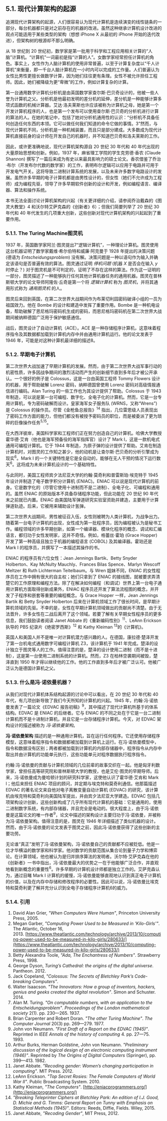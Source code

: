 ## 5.1. 现代计算架构的起源

追溯现代计算架构的起源，人们很容易认为现代计算机是连续演变的线性链条的一部分，每台机器都只是对之前存在的机器的改进。虽然这种继承计算机设计改进的观点可能适用于某些类型的架构（想想 iPhone X 从最初的 iPhone 开始的迭代改进），但架构树的根源却不那么明确。

从 18 世纪到 20 世纪初，数学家是第一批用于科学和工程应用相关计算的“人脑”计算机。“计算机”一词最初是指“计算的人”。女数学家经常担任计算机的角色。事实上，女性作为人脑计算机的使用非常普遍，以至于计算复杂度以“千人计算机”来衡量，即一千台人脑计算机在一小时内可以完成的工作量。人们普遍认为女性比男性更擅长做数学计算，因为她们往往更有条理。女性不被允许担任工程师。因此，她们被降级为更“卑微”的工作，例如计算复杂的计算。

第一台通用数字计算机分析机是由英国数学家查尔斯·巴贝奇设计的，他被一些人誉为计算机之父。分析机是他最初发明的差分机的延伸，差分机是一种能够计算多项式函数的机械计算器。艾达·洛夫莱斯也许应该被称为计算机之母，她是第一个开发计算机程序的人，也是第一个发布可以使用查尔斯·巴贝奇的分析机进行计算的算法的人。在她的笔记中，包括了她对分析机通用性的认识：“分析机不具备任何创造任何东西的本领。它可以做任何我们知道的命令它做的事情。3”然而，与现代计算机不同，分析机是一种机械装置，而且只是部分建成。大多数成为现代计算机直接前身的设计师在开发自己的机器时，并不知道巴贝奇和洛夫莱斯的工作。

因此，或许更准确地说，现代计算机架构源自 20 世纪 30 年代和 40 年代出现的大量原始思想和创新。例如，1937 年，麻省理工学院的学生克劳德·香农 (Claude Shannon) 撰写了一篇后来成为有史以来最具影响力的硕士论文。香农借鉴了乔治·布尔（开发布尔代数的数学家）的工作，表明布尔逻辑可以应用于电路并可用于开发电气开关。这将导致二进制计算系统的发展，以及未来许多数字电路设计的发展。虽然许多早期的电子计算机都是由男性设计的，但女性（她们不允许成为工程师）成为编程先驱，领导了许多早期软件创新的设计和开发，例如编程语言、编译器、算法和操作系统。

本书无法全面讨论计算机架构的兴起（有关更详细的介绍，请参阅乔治戴森的《图灵大教堂》4 和沃尔特艾萨克森的《创新者》6）；但我们简要列举了 20 世纪 30 年代和 40 年代发生的几项重大创新，这些创新对现代计算机架构的兴起起到了重要作用。

### [](https://diveintosystems.org/book/C5-Arch/hist.html#_the_turing_machine)5.1.1. The Turing Machine图灵机

1937 年，英国数学家阿兰·图灵提出7“逻辑计算机”，一种理论计算机。图灵使用这台机器证明了数学家戴维·希尔伯特和威廉·阿克曼于 1928 年提出的决策问题 (德语为 _Entscheidungsproblem_) 没有解。决策问题是一种以语句作为输入并确定该语句是否普遍有效的算法。图灵通过证明 _停机问题_ (机器 _X_ 是否会在输入 _y_ 时停止？) 对于图灵机是不可判定的，证明了不存在这样的算法。作为这一证明的一部分，图灵描述了一种能够执行任何其他计算机器任务的通用机器。图灵在普林斯顿大学的论文导师阿隆佐·丘奇是第一个将 _逻辑计算机_ 称为 _图灵机_，并将其通用形式称为 _通用图灵机_ 的人。

图灵后来回到英国，在第二次世界大战期间作为布莱切利园密码破译小组的一员为祖国效力。他在 Bombe 的设计和建造中发挥了重要作用。Bombe 是一种机电设备，帮助破解了恩尼格玛密码机生成的密码，而恩尼格玛密码机在第二次世界大战期间被纳粹德国广泛用于保护敏感通信。

战后，图灵设计了自动计算机（ACE）。ACE 是一种存储程序计算机，这意味着程序指令及其数据都加载到计算机内存中并由通用计算机运行。他的论文发表于 1946 年，可能是对这种计算机最详细的描述8。
### [](https://diveintosystems.org/book/C5-Arch/hist.html#_early_electronic_computers)5.1.2. 早期电子计算机

第二次世界大战加速了早期计算机的发展。然而，由于第二次世界大战军事行动的机密性质，许多因战争期间的激烈活动而产生的创新细节直到多年后才被公开承认。一个很好的例子是 Colossus，这是一台由英国工程师 Tommy Flowers 设计的机器，用于帮助破解 Lorenz 密码，纳粹德国曾使用 Lorenz 密码对高级情报通信进行编码。Alan Turing 的一些工作也为其设计提供了帮助。Colossus 于 1943 年制造，可以说是第一台可编程、数字化、全电子化的计算机。然而，它是一台专用计算机，专为密码破解而设计。皇家海军女子服务队 (WRNS，又称“Wrens”) 是 Colossus 的操作员。尽管《金枪鱼总报告》<sup>14</sup> 指出，几位雷恩级人员表现出了密码工作方面的能力，但他们都没有被授予密码员的职位，而是被委派了更为琐碎的巨像操作任务<sup>5,15</sup>。

在大西洋彼岸，美国科学家和工程师们正在努力创造自己的计算机。哈佛大学教授霍华德·艾肯（他也是海军预备役的海军指挥官）设计了 Mark I，这是一款机电式通用可编程计算机。它于 1944 年制造，为原子弹的设计提供了帮助。艾肯在制造计算机时，对图灵的工作知之甚少，他的动机是让查尔斯·巴贝奇的分析引擎成为现实<sup>6</sup>。Mark I 的一个关键特性是它是全自动的，能够在无人干预的情况下运行数天<sup>6</sup>。这将成为未来计算机设计的一个基础特性。

与此同时，美国工程师宾夕法尼亚大学的约翰·莫奇利和普雷斯珀·埃克特于 1945 年设计并制造了电子数字积分计算机 (ENIAC)。ENIAC 可以说是现代计算机的前身。它是数字化的（尽管它使用十进制而不是二进制）、全电子化、可编程和通用的。虽然 ENIAC 的原始版本不具备存储程序功能，但此功能在 20 世纪 90 年代末之前就已内置。ENIAC 由美国陆军弹道研究实验室资助并建造，主要用于计算弹道轨迹。后来，它被用来辅助设计氢弹。

第二次世界大战期间，男性被征召入伍，女性则被聘为人类计算机，为战争出力。随着第一台电子计算机的出现，女性成为第一批程序员，因为编程被认为是秘书工作。编程领域的许多早期创新，如第一个编译器、模块化程序的概念、调试和汇编语言，都归功于女性发明家，这并不奇怪。例如，格蕾丝·霍珀 (Grace Hopper) 开发了第一种高级且独立于机器的编程语言 (COBOL) 及其编译器。霍珀还是 Mark I 的程序员，并撰写了一本描述其操作的书。

ENIAC 的程序员有六位女性：Jean Jennings Bartik、Betty Snyder Holberton、Kay McNulty Mauchly、Frances Bilas Spence、Marlyn Wescoff Meltzer 和 Ruth Lichterman Teitelbaum。与 Wren 姐妹不同，ENIAC 的女性程序员在工作中拥有很大的自主权；她们只拿到了 ENIAC 的接线图，就被要求弄清楚它的工作原理和编程方法。除了在解决如何编程（和调试）世界上第一台电子通用计算机方面取得创新成果外，ENIAC 程序员还开发了算法流程图的概念，并开发了子程序和嵌套等重要的编程概念。与 Grace Hopper 一样，Jean Jennings Bartik 和 Betty Snyder Holberton 后来在计算机领域工作了很长时间，是早期计算机领域的先驱。不幸的是，女性在早期计算机领域做出的贡献尚不清楚。由于无法晋升，许多女性在二战后离开了这个领域。若要了解有关早期女性程序员的更多信息，我们鼓励读者阅读 Janet Abbate 的《重新编码性别》<sup>11</sup>、LeAnn Erickson 执导的 PBS 纪录片《绝密罗西斯》<sup>12</sup> 和 Kathy Kleiman <sup>13</sup>的《计算机》。

英国人和美国人并不是唯一对计算机潜力感兴趣的人。在德国，康拉德·楚泽开发了第一台机电式通用数字可编程计算机 Z3，该计算机于 1941 年完成。楚泽的设计独立于图灵等人的工作。值得注意的是，楚泽的设计使用二进制（而不是十进制），这是第一台使用二进制系统的计算机。然而，Z3 在柏林空袭期间被毁，楚泽直到 1950 年才得以继续他的工作。他的工作直到多年后才被广泛认可。他被广泛认为是德国计算机之父。

### [](https://diveintosystems.org/book/C5-Arch/hist.html#_so_what_did_von_neumann_know)5.1.3. 什么是冯·诺依曼机器？

从我们对现代计算机体系结构起源的讨论中可以看出，在 20 世纪 30 年代和 40 年代，有几项创新导致了我们今天所知的计算机的兴起。1945 年，约翰·冯·诺依曼发表了一篇论文《EDVAC 报告初稿》<sup>9</sup>，其中描述了现代计算机所基于的体系结构。EDVAC 是 ENIAC 的后继者。它与 ENIAC 的不同之处在于它是一台二进制计算机而不是十进制计算机，并且它是一台存储程序计算机。今天，对 EDVAC 架构设计的描述被称为 _冯·诺依曼架构_。

**冯·诺依曼架构** 描述的是一种通用计算机，旨在运行任何程序。它还使用存储程序模型，这意味着程序指令和数据都被加载到计算机上运行。在冯·诺依曼模型中，指令和数据没有区别；两者都被加载到计算机的内部存储器中，程序指令从内存中取出并由计算机的功能单元执行，这些功能单元对程序数据执行程序指令。

约翰·冯·诺依曼的贡献与计算机领域的几位前辈的故事交织在一起。他是匈牙利数学家，曾担任高等研究院和普林斯顿大学的教授，也是艾伦·图灵的早期导师。后来，冯·诺依曼成为曼哈顿计划的研究科学家，这使他认识了霍华德·艾肯和 Mark I；他后来担任 ENIAC 项目的顾问，并定期与埃克特和莫奇利通信。他那篇描述 EDVAC 的著名论文来自他对电子离散变量自动计算机 (EDVAC) 的研究，该计算机由埃克特和莫奇利向美国陆军提出，并由宾夕法尼亚大学建造。EDVAC 包括几项架构设计创新，这些创新构成了几乎所有现代计算机的基础：它是通用的，使用二进制数字系统，有内部存储器，并且完全是电动的。很大程度上，由于冯·诺依曼是这篇论文的唯一作者<sup>9</sup>，论文中描述的架构设计主要归功于冯·诺依曼，并被称为冯·诺依曼架构。值得注意的是，图灵在 1946 年详细描述了类似机器的设计。然而，由于冯·诺依曼的论文发表于图灵之前，因此冯·诺依曼获得了这些创新的主要功劳。

无论谁“真正”发明了冯·诺依曼架构，冯·诺依曼自己的贡献都不应被贬低。他是一位才华横溢的数学家和科学家。他对数学的贡献范围从集合论到量子力学和博弈论。在计算领域，他也被认为是归并排序算法的发明者。沃尔特·艾萨克森在他的《创新者》一书中指出，冯·诺依曼最大的优势之一在于他能够广泛合作，并直观地看到新概念的重要性<sup>6</sup>。许多早期的计算机设计师都是独立工作的。艾萨克森认为，通过目睹 Mark I 计算机的缓慢，冯·诺依曼能够直观地认识到真正电子计算机的价值，以及在内存中存储和修改程序的必要性。因此可以说，冯·诺依曼比埃克特和莫奇利更了解并充分认识到全电子存储程序计算机6的威力。
### [](https://diveintosystems.org/book/C5-Arch/hist.html#_references)5.1.4. 引用

1. David Alan Grier, _"When Computers Were Human"_, Princeton University Press, 2005.
2. Megan Garber, _"Computing Power Used to be Measured in 'Kilo-Girls'"_. The Atlantic, October 16, 2013. [https://www.theatlantic.com/technology/archive/2013/10/computing-power-used-to-be-measured-in-kilo-girls/280633/](https://www.theatlantic.com/technology/archive/2013/10/computing-power-used-to-be-measured-in-kilo-girls/280633/)
3. Betty Alexandra Toole, _"Ada, The Enchantress of Numbers"_. Strawberry Press, 1998.
4. George Dyson, _Turing’s Cathedral: the origins of the digital universe_. Pantheon. 2012.
5. Jack Copeland, _"Colossus: The Secrets of Bletchley Park’s Code-breaking Computers"_.
6. Walter Isaacson. _"The Innovators: How a group of inventors, hackers, genius and geeks created the digital revolution"_. Simon and Schuster. 2014.
7. Alan M. Turing. _"On computable numbers, with an application to the Entscheidungsproblem"_. _Proceedings of the London mathematical society_ 2(1). pp. 230—​265. 1937.
8. Brian Carpenter and Robert Doran. _"The other Turing Machine"_. _The Computer Journal_ 20(3) pp. 269—​279. 1977.
9. John von Neumann. _"First Draft of a Report on the EDVAC (1945)"_. Reprinted in _IEEE Annals of the history of computing_ 4. pp. 27—​75. 1993.
10. Arthur Burks, Herman Goldstine, John von Neumann. _"Preliminary discussion of the logical design of an electronic computing instrument (1946)"_. Reprinted by _The Origins of Digital Computers_ (Springer), pp. 399—​413. 1982.
11. Janet Abbate. _"Recoding gender: Women’s changing participation in computing"_. MIT Press. 2012.
12. LeAnn Erickson. _"Top Secret Rosies: The Female Computers of World War II"_. Public Broadcasting System. 2010.
13. Kathy Kleiman, _"The Computers"_. [http://eniacprogrammers.org/](http://eniacprogrammers.org/)
14. _"Breaking Teleprinter Ciphers at Bletchley Park: An edition of I.J. Good, D. Michie and G. Timms: General Report on Tunny with Emphasis on Statistical Methods (1945)"_. Editors: Reeds, Diffie, Fields. Wiley, 2015.
15. Janet Abbate, _"Recoding Gender"_, MIT Press, 2012.